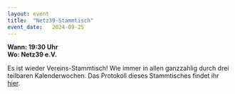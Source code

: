 ```yaml
---
layout: event
title:  "Netz39-Stammtisch"
event_date:   2024-09-25
---
```


**Wann: 19:30 Uhr**\
**Wo: Netz39 e.V.**

Es ist wieder Vereins-Stammtisch! Wie immer in allen ganzzahlig durch drei teilbaren Kalenderwochen. Das Protokoll dieses Stammtisches findet ihr [hier](https://wiki.netz39.de/stammtisch:2024:2024-09-25).
